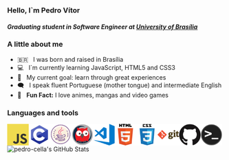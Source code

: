 ### Hello, I`m Pedro Vítor

#### *Graduating student in Software Engineer at [University of Brasília](https://en.wikipedia.org/wiki/University_of_Bras%C3%ADlia)*
### A little about me
- 🇧🇷 &nbsp; I was born and raised in Brasília
- 💻 &nbsp; I`m currently learning JavaScript, HTML5 and CSS3
- 🌟 &nbsp; My current goal: learn through great experiences
- 🗨 &nbsp; I speak fluent Portuguese (mother tongue) and intermediate English
- 🎈 &nbsp; **Fun Fact:** I love animes, mangas and video games

### Languages and tools

<img align="left" alt="JavaScript" width="50px" src="https://raw.githubusercontent.com/github/explore/80688e429a7d4ef2fca1e82350fe8e3517d3494d/topics/javascript/javascript.png" />
<img align="left" alt="C" width="50px" src="./images/c.png"/>
<img align="left" alt="Java" width="50px" src="./images/java.png"/>
<img align="left" alt="SWIProlog" width="50px" src="./images/prolog.png"/>
<img align="left" alt="Visual Studio Code" width="50px" src="https://raw.githubusercontent.com/github/explore/80688e429a7d4ef2fca1e82350fe8e3517d3494d/topics/visual-studio-code/visual-studio-code.png" />
<img align="left" alt="HTML5" width="50x" src="https://raw.githubusercontent.com/github/explore/80688e429a7d4ef2fca1e82350fe8e3517d3494d/topics/html/html.png" />
<img align="left" alt="CSS3" width="50px" src="https://raw.githubusercontent.com/github/explore/80688e429a7d4ef2fca1e82350fe8e3517d3494d/topics/css/css.png" />
<img align="left" alt="Git" width="50px" src="https://raw.githubusercontent.com/github/explore/80688e429a7d4ef2fca1e82350fe8e3517d3494d/topics/git/git.png" />
<img align="left" alt="GitHub" width="50px" src="https://raw.githubusercontent.com/github/explore/78df643247d429f6cc873026c0622819ad797942/topics/github/github.png" />
<img align="left" alt="Terminal" width="50px" src="https://raw.githubusercontent.com/github/explore/80688e429a7d4ef2fca1e82350fe8e3517d3494d/topics/terminal/terminal.png" />

<br>
<img align="left" alt="pedro-cella's GitHub Stats" src="https://github-readme-stats.codestackr.vercel.app/api?username=pedro-cella&show_icons=true&hide_border=true&langs_count=5" />

